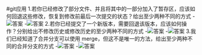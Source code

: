 #git应用
1.若你已经修改了部分文件、并且将其中的一部分加入了暂存区，应该如何回退这些修改，恢复到修改前最后一次提交的状态？给出至少两种不同的方式
-![答案](/home/wan/xwechat_files/dxx/git2)
-![答案](/home/wan/xwechat_files/dxx/git1)
2.若你已经提交了一个新版本，需要回退该版本，应该如何操作？分别给出不修改历史或修改历史的至少两种不同的方式
-![答案](/home/wan/xwechat_files/dxx/git3)
-![答案](/home/wan/xwechat_files/dxx/git4)
3.我们已经知道了合并分支可以使用 merge，但这不是唯一的方法，给出至少两种不同的合并分支的方式
-![答案](/home/wan/xwechat_files/dxx/git5)
-![答案](/home/wan/xwechat_files/dxx/git6)



